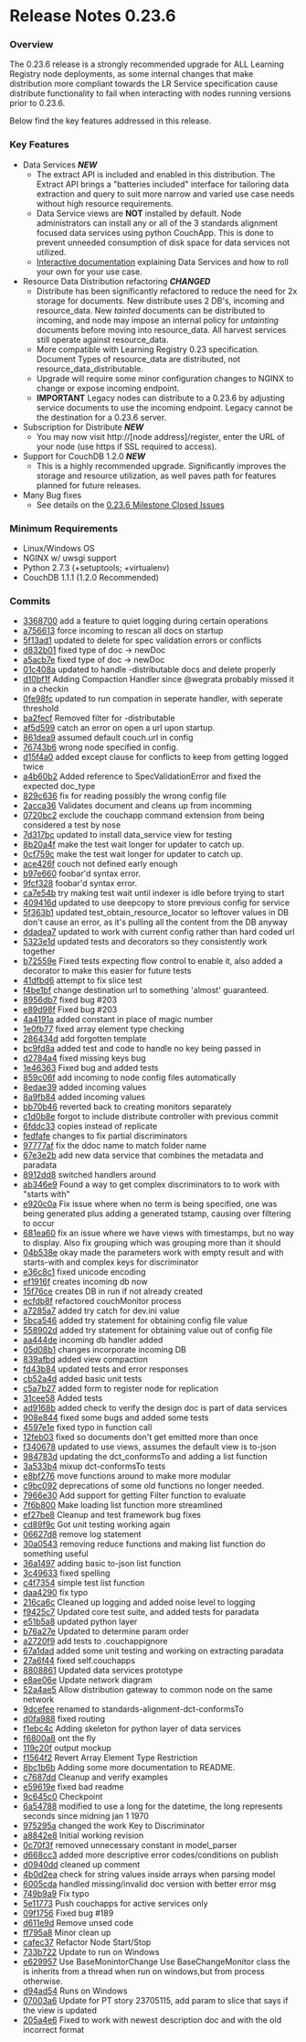 # Release Notes 0.23.6

### Overview

The 0.23.6 release is a strongly recommended upgrade for ALL Learning Registry node deployments, as some internal changes that make distribution more compliant towards the LR Service specification cause distribute functionality to fail when interacting with nodes running versions prior to 0.23.6.

Below find the key features addressed in this release.


### Key Features

* Data Services _**NEW**_
  - The extract API is included and enabled in this distribution. The Extract API brings a "batteries included" interface for tailoring data extraction and query to suit more narrow and varied use case needs without high resource requirements.
  - Data Service views are **NOT** installed by default. Node administrators can install any or all of the 3 standards alignment focused data services using python CouchApp. This is done to prevent unneeded consumption of disk space for data services not utilized.
  - [Interactive documentation](http://learningregistry.github.com/LearningRegistry/data-services/index.html) explaining Data Services and how to roll your own for your use case.
* Resource Data Distribution refactoring _**CHANGED**_
  - Distribute has been significantly refactored to reduce the need for 2x storage for documents. New distribute uses 2 DB's, incoming and resource_data. New _tainted_ documents can be distributed to incoming, and node may impose an internal policy for _untainting_ documents before moving into resource_data.  All harvest services still operate against resource_data.
  - More compatible with Learning Registry 0.23 specification. Document Types of resource_data are distributed, not resource_data_distributable.
  - Upgrade will require some minor configuration changes to NGINX to change or expose incoming endpoint.
  - **IMPORTANT** Legacy nodes can distribute to a 0.23.6 by adjusting service documents to use the incoming endpoint. Legacy cannot be the destination for a 0.23.6 server. 
* Subscription for Distribute _**NEW**_
  - You may now visit http://[node address]/register, enter the URL of your node (use https if SSL required to access).
* Support for CouchDB 1.2.0 _**NEW**_
  - This is a highly recommended upgrade. Significantly improves the storage and resource utilization, as well paves path for  features planned for future releases.
* Many Bug fixes
  - See details on the [0.23.6 Milestone Closed Issues](https://github.com/LearningRegistry/LearningRegistry/issues?milestone=5&state=closed) 

### Minimum Requirements
* Linux/Windows OS
* NGINX w/ uwsgi support
* Python 2.7.3 (+setuptools; +virtualenv)
* CouchDB 1.1.1 (1.2.0 Recommended)

### Commits

* [3368700](https://github.com/LearningRegistry/LearningRegistry/commit/3368700b121161ed4bb6a7464564abcaa8828af9) add a feature to quiet logging during certain operations
* [a756613](https://github.com/LearningRegistry/LearningRegistry/commit/a7566137f64ce828242f82a200be41570f9b7e25) force incoming to rescan all docs on startup
* [5f13ad1](https://github.com/LearningRegistry/LearningRegistry/commit/5f13ad175076653e137caaa3677082b124de688f) updated to delete for spec validation errors or conflicts
* [d832b01](https://github.com/LearningRegistry/LearningRegistry/commit/d832b01b00064b73b9c427c3089d5ad0196b2b12) fixed type of doc -> newDoc
* [a5acb7e](https://github.com/LearningRegistry/LearningRegistry/commit/a5acb7ec41f63e68615225d0f7d68b59350ad52c) fixed type of doc -> newDoc
* [01c408a](https://github.com/LearningRegistry/LearningRegistry/commit/01c408a24a5749eb383030a25704128be1b3bcf1) updated to handle -distributable docs and delete properly
* [d10bf1f](https://github.com/LearningRegistry/LearningRegistry/commit/d10bf1f32cd5af45ffa237d1b948d7b95ed7b589) Adding Compaction Handler since @wegrata probably missed it in a checkin
* [0fe98fc](https://github.com/LearningRegistry/LearningRegistry/commit/0fe98fcc5553da8466306c4497f1c245677bf1cb) updated to run compation in seperate handler, with seperate threshold
* [ba2fecf](https://github.com/LearningRegistry/LearningRegistry/commit/ba2fecf58df8d6dfb4b41fdb194e482af4576e08) Removed filter for -distributable
* [af5d599](https://github.com/LearningRegistry/LearningRegistry/commit/af5d599cfdadfa99d4c788773eb5f00b71956f9a) catch an error on open a url upon startup.
* [861dea9](https://github.com/LearningRegistry/LearningRegistry/commit/861dea959e73d4f7a78e8207a98d778d71d53c57) assumed default couch.url in config
* [76743b6](https://github.com/LearningRegistry/LearningRegistry/commit/76743b648510940fb1803389541f18345cb8d2db) wrong node specified in config.
* [d15f4a0](https://github.com/LearningRegistry/LearningRegistry/commit/d15f4a05469dd31aa6f4c0872b1bfcdaa0b3b11f) added except clause for conflicts to keep from getting logged twice
* [a4b60b2](https://github.com/LearningRegistry/LearningRegistry/commit/a4b60b2f76e43acfd39eb31d4870fff3003336f1) Added reference to SpecValidationError and fixed the expected doc_type
* [829c636](https://github.com/LearningRegistry/LearningRegistry/commit/829c636a6018411fcf2ac82f67f7e300232867c7) fix for reading possibly the wrong config file
* [2acca36](https://github.com/LearningRegistry/LearningRegistry/commit/2acca3609bc6081ef0c4f28a3daff0d25a6e1421) Validates document and cleans up from incomming
* [0720bc2](https://github.com/LearningRegistry/LearningRegistry/commit/0720bc22db6587316e2e0ea7e05783c868f82b54) exclude the couchapp command extension from being considered a test by nose
* [7d317bc](https://github.com/LearningRegistry/LearningRegistry/commit/7d317bc6edceaa978106a5569d43b145231ef3f3) updated to install data_service view for testing
* [8b20a4f](https://github.com/LearningRegistry/LearningRegistry/commit/8b20a4fce28e8384294bf8f7a80cfa9a4486740c) make the test wait longer for updater to catch up.
* [0cf759c](https://github.com/LearningRegistry/LearningRegistry/commit/0cf759c2481b18011e7cddbe3e0b31791c7afc5a) make the test wait longer for updater to catch up.
* [ace426f](https://github.com/LearningRegistry/LearningRegistry/commit/ace426fac97474e7316dbb5025fdd5d73132c7b6) couch not defined early enough
* [b97e660](https://github.com/LearningRegistry/LearningRegistry/commit/b97e6608cb1049c51cb1fba2e1668e303b6901b2) foobar'd syntax error.
* [9fcf328](https://github.com/LearningRegistry/LearningRegistry/commit/9fcf328cbe8a3b478ba4be63dff2f90fc9f6da8c) foobar'd syntax error.
* [ca7e54b](https://github.com/LearningRegistry/LearningRegistry/commit/ca7e54bbaf8a76a18e740a7c7a3d3e27bbc3b8f8) try making test wait until indexer is idle before trying to start
* [409416d](https://github.com/LearningRegistry/LearningRegistry/commit/409416d390b360adaf0ed9b4c63a8db0606a83ea) updated to use deepcopy to store previous config for service
* [5f363b1](https://github.com/LearningRegistry/LearningRegistry/commit/5f363b178b1f07245adb93c2cb867f3d58505138) updated test_obtain_resource_locator so leftover values in DB don't cause an error, as it's pulling all the content from the DB anyway
* [ddadea7](https://github.com/LearningRegistry/LearningRegistry/commit/ddadea76704f33f302ea7cf7454b021ad6a0b93b) updated to work with current config rather than hard coded url
* [5323e1d](https://github.com/LearningRegistry/LearningRegistry/commit/5323e1d271e4bde5521c08e1d93f609646ff5b42) updated tests and decorators so they consistently work together
* [b72559e](https://github.com/LearningRegistry/LearningRegistry/commit/b72559e24c1a0b1a6824a6e8849652ed35abd257) Fixed tests expecting flow control to enable it, also added a decorator to make this easier for future tests
* [41dfbd6](https://github.com/LearningRegistry/LearningRegistry/commit/41dfbd6027ca04f04c4ad6f5375f1129aaf135b6) attempt to fix slice test
* [f4be1bf](https://github.com/LearningRegistry/LearningRegistry/commit/f4be1bf0f7818947c552f3160157fc3b6fbc719e) change destination url to something 'almost' guaranteed.
* [8956db7](https://github.com/LearningRegistry/LearningRegistry/commit/8956db72bd5abd22846c206a9050002272d7d4fd) fixed bug #203
* [e89d98f](https://github.com/LearningRegistry/LearningRegistry/commit/e89d98fd9bb210ae659a48ba57e798af646e0d84) Fixed bug #203
* [4a4191a](https://github.com/LearningRegistry/LearningRegistry/commit/4a4191a6cc8c8ffa99a01c0607b2842467a643e8) added constant in place of magic number
* [1e0fb77](https://github.com/LearningRegistry/LearningRegistry/commit/1e0fb77959ca243f3dcd91780b743999384c0768) fixed array element type checking
* [286434d](https://github.com/LearningRegistry/LearningRegistry/commit/286434d99cfb3bdd61e522558da6aaf9d82de82c) add forgotten template
* [bc9fd8a](https://github.com/LearningRegistry/LearningRegistry/commit/bc9fd8a9ec780121cc40c921d6576cad078bc6c1) added test and code to handle no key being passed in
* [d2784a4](https://github.com/LearningRegistry/LearningRegistry/commit/d2784a496e332694fc37a6535edb4fca904015c1) fixed missing keys bug
* [1e46363](https://github.com/LearningRegistry/LearningRegistry/commit/1e46363d97e21e5c433bbb6ea57604b306dcb9b1) Fixed bug and added tests
* [859c06f](https://github.com/LearningRegistry/LearningRegistry/commit/859c06fe88258517f4722722269326426647a293) add incoming to node config files automatically
* [8edae39](https://github.com/LearningRegistry/LearningRegistry/commit/8edae39a016efb15a26d1b832a37f692e101d745) added incoming values
* [8a9fb84](https://github.com/LearningRegistry/LearningRegistry/commit/8a9fb8489b3a2e2cad084871d6c05007a447c752) added incoming values
* [bb70b46](https://github.com/LearningRegistry/LearningRegistry/commit/bb70b46f95587f9835c1d1eb97f57c40c883d077) reverted back to creating monitors separately
* [c1d0b8e](https://github.com/LearningRegistry/LearningRegistry/commit/c1d0b8ee4fa86042c8a0d8323e2941e2713c4971) forgot to include distribute controller with previous commit
* [6fddc33](https://github.com/LearningRegistry/LearningRegistry/commit/6fddc33dee87f555824bd7c75e6f36d78e7cb801) copies instead of replicate
* [fedfafe](https://github.com/LearningRegistry/LearningRegistry/commit/fedfafe3b4255c6f9e331e1ab72a1815c59a6531) changes to fix partial discriminators
* [97777af](https://github.com/LearningRegistry/LearningRegistry/commit/97777aff0546a081bda077b18e215b26b3deaff8) fix the ddoc name to match folder name
* [67e3e2b](https://github.com/LearningRegistry/LearningRegistry/commit/67e3e2b90f6124b7f254cf96a3511413de640bcc) add new data service that combines the metadata and paradata
* [8912dd8](https://github.com/LearningRegistry/LearningRegistry/commit/8912dd8382ea4fc0c875b2fb4435df14f9bf0826) switched handlers around
* [ab346e9](https://github.com/LearningRegistry/LearningRegistry/commit/ab346e9eb992cdf1406aaaf2bbc964fbca6b79d2) Found a way to get complex discriminators to to work with "starts with"
* [e920c0a](https://github.com/LearningRegistry/LearningRegistry/commit/e920c0a62fd2f8554cbdcab5c68e376b01c856da) Fix issue where when no term is being specified, one was being generated plus adding a generated tstamp, causing over filtering to occur
* [681ea60](https://github.com/LearningRegistry/LearningRegistry/commit/681ea60b83e6d1e3641682c4827bb79e58eaf52e) fix an issue where we have views with timestamps, but no way to display.  Also fix grouping which was grouping more than it should
* [04b538e](https://github.com/LearningRegistry/LearningRegistry/commit/04b538e47b5d74cbd453234bf15d8eee26c2e736) okay made the parameters work with empty result and with starts-with and complex keys for discriminator
* [e36c8c1](https://github.com/LearningRegistry/LearningRegistry/commit/e36c8c16ee445b7ce338c559418292bf0d80978c) fixed unicode encoding
* [ef1916f](https://github.com/LearningRegistry/LearningRegistry/commit/ef1916f2c1576f87a5e632b1a491df3883db6dd5) creates incoming db now
* [15f76ce](https://github.com/LearningRegistry/LearningRegistry/commit/15f76ce8d113d2d158c9410b3f7871ea875b1afb) creates DB in run if not already created
* [ecfdb8f](https://github.com/LearningRegistry/LearningRegistry/commit/ecfdb8f39aaac9ec063c8547eaa0819f0271ac5a) refactored couchMonitor process
* [a7285a7](https://github.com/LearningRegistry/LearningRegistry/commit/a7285a76a6d0cbc2fdadd9e76ebba758d0ec88d7) added try catch for dev.ini value
* [5bca546](https://github.com/LearningRegistry/LearningRegistry/commit/5bca546baa82f926d37dafc728f13631144b7b11) added try statement for obtaining config file value
* [558902d](https://github.com/LearningRegistry/LearningRegistry/commit/558902d84ca832d6eebf444ad1bfaf2435214e7d) added try statement for obtaining value out of config file
* [aa444de](https://github.com/LearningRegistry/LearningRegistry/commit/aa444deafb216313d83845bb782f7b9fb6820f62) incoming db handler added
* [05d08b1](https://github.com/LearningRegistry/LearningRegistry/commit/05d08b1a75bf885d2a49680d7373e78455fd19c9) changes incorporate incoming DB
* [839afbd](https://github.com/LearningRegistry/LearningRegistry/commit/839afbdf94dafdb5ffd695ece70c7bb57da23a92) added view compaction
* [fd43b84](https://github.com/LearningRegistry/LearningRegistry/commit/fd43b841df601f479bac7cd5697b48088c0017a0) updated tests and error responses
* [cb52a4d](https://github.com/LearningRegistry/LearningRegistry/commit/cb52a4dddb62a662f171df72fc710dd84b147453) added basic unit tests
* [c5a7b27](https://github.com/LearningRegistry/LearningRegistry/commit/c5a7b2774d7b3f241f849952f10081da375e78e5) added form to register node for replication
* [31cee58](https://github.com/LearningRegistry/LearningRegistry/commit/31cee58d7d973844f4106a2bd0fdd430a3177abd) Added tests
* [ad9168b](https://github.com/LearningRegistry/LearningRegistry/commit/ad9168b82a861af158bff110ab2c3898c53b0ca9) added check to verify the design doc is part of data services
* [908e844](https://github.com/LearningRegistry/LearningRegistry/commit/908e844097b2f1c8d258efdc906e562c8f48a9f4) fixed some bugs and added some tests
* [4597e1e](https://github.com/LearningRegistry/LearningRegistry/commit/4597e1ea7e98b2686ca07561e84e31e9f7fbb8ae) fixed typo in function call
* [12feb03](https://github.com/LearningRegistry/LearningRegistry/commit/12feb039efb8c4325448b9dc1e47d39c2b31d6fe) fixed so documents don't get emitted more than once
* [f340678](https://github.com/LearningRegistry/LearningRegistry/commit/f34067802463fd9007e9606964cc4a4445bc8d37) updated to use views, assumes the default view is to-json
* [984783d](https://github.com/LearningRegistry/LearningRegistry/commit/984783d6ef9c3e30b810bb5972887f05de6a3a1a) updating the dct_conformsTo and adding a list function
* [3a533b4](https://github.com/LearningRegistry/LearningRegistry/commit/3a533b4e55b25abf6420717b48d6204407a963ae) mixup dct-conformsTo tests
* [e8bf276](https://github.com/LearningRegistry/LearningRegistry/commit/e8bf2768697429ad1518e4258715f6c9613c4ae2) move functions around to make more modular
* [c9bc092](https://github.com/LearningRegistry/LearningRegistry/commit/c9bc0920fa45fb26d6aa582db2f1e8427729dae7) deprecations of some old functions no longer needed.
* [7966e30](https://github.com/LearningRegistry/LearningRegistry/commit/7966e30b723080af35cbf54c35bd0d4207a710d9) Add support for getting Filter function to evaluate
* [7f6b800](https://github.com/LearningRegistry/LearningRegistry/commit/7f6b800f2bdc1fc85feaf0441e71e1bdcc0a0576) Make loading list function more streamlined
* [ef27be8](https://github.com/LearningRegistry/LearningRegistry/commit/ef27be83e986129b9200dcc3d5263891890bcc50) Cleanup and test framework bug fixes
* [cd89f9c](https://github.com/LearningRegistry/LearningRegistry/commit/cd89f9cf88a28d4376b4d0b0afd602e05f7ce66f) Got unit testing working again
* [06627d8](https://github.com/LearningRegistry/LearningRegistry/commit/06627d8dba3231bb0d12e09c0ac1690637d0d722) remove log statement
* [30a0543](https://github.com/LearningRegistry/LearningRegistry/commit/30a05432b00f6de1aefe5d5a62bdc402d45d3820) removing reduce functions and making list function do something useful
* [36a1497](https://github.com/LearningRegistry/LearningRegistry/commit/36a14976dcbbe0f4eb2074145bd64b0eac04c2c6) adding basic to-json list function
* [3c49633](https://github.com/LearningRegistry/LearningRegistry/commit/3c49633fd8db6f986a70294d4a36423ec1a0c1d5) fixed spelling
* [c4f7354](https://github.com/LearningRegistry/LearningRegistry/commit/c4f73542787061849753c89d887ed09f72b049ab) simple test list function
* [daa4290](https://github.com/LearningRegistry/LearningRegistry/commit/daa4290ee8edd303f98996b5664336c924aa13bd) fix typo
* [216ca6c](https://github.com/LearningRegistry/LearningRegistry/commit/216ca6cd0b56a6bd12ba7a641702d711af843a83) Cleaned up logging and added noise level to logging
* [f9425c7](https://github.com/LearningRegistry/LearningRegistry/commit/f9425c754eb17cc637b2ea9c23fc29f50688b886) Updated core test suite, and added tests for paradata
* [e51b5a8](https://github.com/LearningRegistry/LearningRegistry/commit/e51b5a8c4d441ae3e4e0f972a96f8a21c3ddd62e) updated python layer
* [b76a27e](https://github.com/LearningRegistry/LearningRegistry/commit/b76a27e5ef9ec73a3f797923d56d80b5909604a4) Updated to determine param order
* [a2720f9](https://github.com/LearningRegistry/LearningRegistry/commit/a2720f99fc0a9f4f861b96fca4492bb8b313412c) add tests to .couchappignore
* [67a1dad](https://github.com/LearningRegistry/LearningRegistry/commit/67a1dad2d32632517a12a7ad4e8c3f6d75165f11) added some unit testing and working on extracting paradata
* [27a6f44](https://github.com/LearningRegistry/LearningRegistry/commit/27a6f443b9891c415388edabb3891de019bc34ad) fixed self.couchapps
* [8808861](https://github.com/LearningRegistry/LearningRegistry/commit/8808861caf1d2f4b3ca130d80d255aeda2d695e6) Updated data services prototype
* [e8ae06e](https://github.com/LearningRegistry/LearningRegistry/commit/e8ae06e606a270661edc1dfad8949fe5013a1236) Update network diagram
* [52a4ae5](https://github.com/LearningRegistry/LearningRegistry/commit/52a4ae5718c30fc2c2c0f8bf3c03f4be407db94d) Allow distribution gateway to common node on the same network
* [9dcefee](https://github.com/LearningRegistry/LearningRegistry/commit/9dcefee798daaa729d9a3122bdbd4c1d0f555ee6) renamed to standards-alignment-dct-conformsTo
* [d0fa988](https://github.com/LearningRegistry/LearningRegistry/commit/d0fa988cfb641894810f48b851ac1df950a31c80) fixed routing
* [f1ebc4c](https://github.com/LearningRegistry/LearningRegistry/commit/f1ebc4cbf14846da3ed0a9f5e2ece5817ee1372e) Adding skeleton for python layer of data services
* [f6800a8](https://github.com/LearningRegistry/LearningRegistry/commit/f6800a83ec10f85ab970cdc922240056e711707c) ont the fly
* [119c20f](https://github.com/LearningRegistry/LearningRegistry/commit/119c20fab0f90d1cfc6deb0e2a9e7f3de6ad427b) output mockup
* [f1564f2](https://github.com/LearningRegistry/LearningRegistry/commit/f1564f28f5d2322b0ccf6bb5f0d40da7f698dc5e) Revert Array Element Type Restriction
* [8bc1b6b](https://github.com/LearningRegistry/LearningRegistry/commit/8bc1b6b45d522436d17eeb7ee64cffeaf4b307b3) Adding some more documentation to README.
* [c7687dd](https://github.com/LearningRegistry/LearningRegistry/commit/c7687dd59ccad93048e83fc08eb3d2bb9213ed01) Cleanup and verify examples
* [e59619e](https://github.com/LearningRegistry/LearningRegistry/commit/e59619e2dba93df0a5723c44f1ca85094e6a9f7a) fixed bad readme
* [9c645c0](https://github.com/LearningRegistry/LearningRegistry/commit/9c645c044a03e838513090eb53f64990e06f79b3) Checkpoint
* [6a54788](https://github.com/LearningRegistry/LearningRegistry/commit/6a547882470799dd4c606a8be71883838745376e) modified to use a long for the datetime, the long represents seconds since midning jan 1 1970
* [975295a](https://github.com/LearningRegistry/LearningRegistry/commit/975295a5bb32cf878fb44953b5cf1e68af66fd24) changed the work Key to Discriminator
* [a8842e8](https://github.com/LearningRegistry/LearningRegistry/commit/a8842e89ec4725cdfbdefec312dbe0bd94257e1d) Initial working revision
* [0c70f3f](https://github.com/LearningRegistry/LearningRegistry/commit/0c70f3ff6b89995e0f521b7f369b0e660048ba05) removed unnecessary constant in model_parser
* [d668cc3](https://github.com/LearningRegistry/LearningRegistry/commit/d668cc37b56d9b75a7e3de3e0627c22dbec2169f) added more descriptive error codes/conditions on publish
* [d0940dd](https://github.com/LearningRegistry/LearningRegistry/commit/d0940ddb23b22a6c0dace83954013c9d19af431a) cleaned up comment
* [4b0d2ea](https://github.com/LearningRegistry/LearningRegistry/commit/4b0d2eab4b5a866065bb72d585a4814d6f809e80) check for string values inside arrays when parsing model
* [6005cda](https://github.com/LearningRegistry/LearningRegistry/commit/6005cda39d904377752e3be4e05611310a1c9ad3) handled missing/invalid doc version with better error msg
* [749b9a9](https://github.com/LearningRegistry/LearningRegistry/commit/749b9a9e2e4eb2991b07e64cf889d8ee1e41ab23) Fix typo
* [5e11773](https://github.com/LearningRegistry/LearningRegistry/commit/5e1177379e44f2c4a13a911ad811929c3c8737c9) Push couchapps for active services only
* [09f1756](https://github.com/LearningRegistry/LearningRegistry/commit/09f175676b43275a3de23da3dc4d40f0c9e4bd95) Fixed bug #189
* [d611e9d](https://github.com/LearningRegistry/LearningRegistry/commit/d611e9ddaef29f440a35ca58dd188611d26412b5) Remove unsed code
* [ff795a8](https://github.com/LearningRegistry/LearningRegistry/commit/ff795a8bf46f153fe3ca9e47652536a21c10cf36) Minor clean up
* [cafec37](https://github.com/LearningRegistry/LearningRegistry/commit/cafec37c468d1ced4a48858982b319c2b6c5fdf8) Refactor Node Start/Stop
* [733b722](https://github.com/LearningRegistry/LearningRegistry/commit/733b722d9fe71a90bb15243d9af56aa28d1aa1c2) Update to run on Windows
* [e629957](https://github.com/LearningRegistry/LearningRegistry/commit/e6299579f226850347e977c2d526eae57267c652) Use BaseMonintorChange Use BaseChangeMonitor class the is inherits from a thread when run on windows,but from process otherwise.
* [d94ad54](https://github.com/LearningRegistry/LearningRegistry/commit/d94ad54a03d6b80da119249a2ef436ec13f8bf9e) Runs on Windows
* [07003a6](https://github.com/LearningRegistry/LearningRegistry/commit/07003a6a7ab7303af810bc76e58cdc0e5b43e83d) Update for PT story 23705115, add param to slice that says if the view is updated
* [205a4e6](https://github.com/LearningRegistry/LearningRegistry/commit/205a4e6d5a012c8f980f7a9fbca4376cddaa2f69) Fixed to work with newest description doc and with the old incorrect format